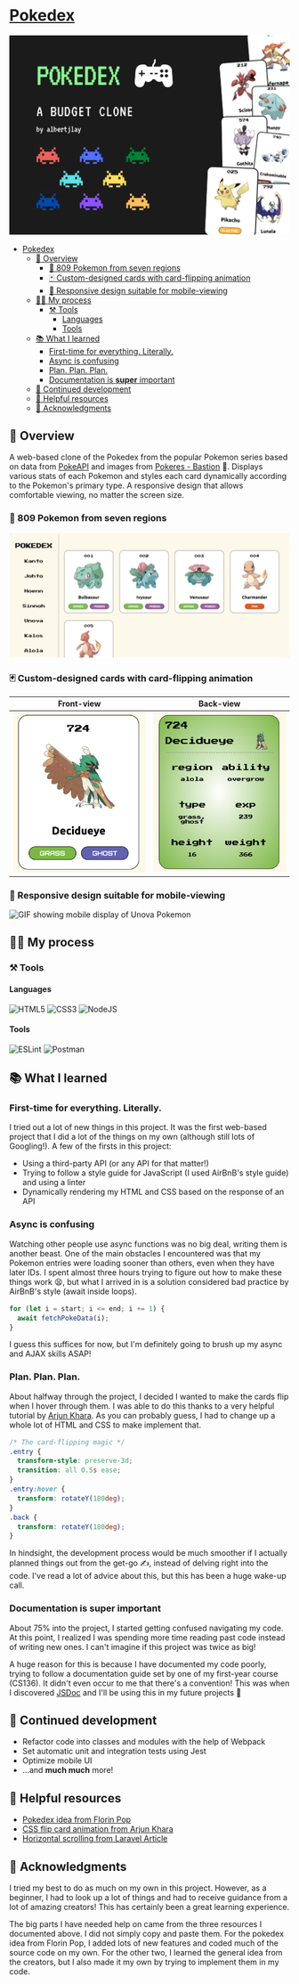 # [Pokedex](https://albertjlay.github.io/pokedex/)

![Pokedex project header](./project-media/header.png)

- [Pokedex](#pokedex)
  - [:rocket: Overview](#rocket-overview)
    - [:dragon: 809 Pokemon from seven regions](#dragon-809-pokemon-from-seven-regions)
    - [:black_joker: Custom-designed cards with card-flipping animation](#black_joker-custom-designed-cards-with-card-flipping-animation)
    - [:iphone: Responsive design suitable for mobile-viewing](#iphone-responsive-design-suitable-for-mobile-viewing)
  - [:man_technologist: My process](#man_technologist-my-process)
    - [:hammer_and_pick: Tools](#hammer_and_pick-tools)
      - [Languages](#languages)
      - [Tools](#tools)
  - [:books: What I learned](#books-what-i-learned)
    - [First-time for everything. Literally.](#first-time-for-everything-literally)
    - [Async is confusing](#async-is-confusing)
    - [Plan. Plan. Plan.](#plan-plan-plan)
    - [Documentation is **super** important](#documentation-is-super-important)
  - [:crystal_ball: Continued development](#crystal_ball-continued-development)
  - [:unicorn: Helpful resources](#unicorn-helpful-resources)
  - [:handshake: Acknowledgments](#handshake-acknowledgments)

## :rocket: Overview

A web-based clone of the Pokedex from the popular Pokemon series based on data from [PokeAPI](https://pokeapi.co/) and images from [Pokeres - Bastion](https://pokeres.bastionbot.org/) :star_struck:. Displays various stats of each Pokemon and styles each card dynamically according to the Pokemon's primary type. A responsive design that allows comfortable viewing, no matter the screen size.

### :dragon: 809 Pokemon from seven regions
<img alt="GIF showing display of Johto Pokemon" src="./project-media/main.gif" width=1000em/>

### :black_joker: Custom-designed cards with card-flipping animation

|                                    Front-view                                    |                                   Back-view                                    |
| :------------------------------------------------------------------------------: | :----------------------------------------------------------------------------: |
| ![Screenshot showing front of Pokemon cardentry](./project-media/card-front.png) | ![Screenshot showing back of Pokemon cardentry](./project-media/card-back.png) |

### :iphone: Responsive design suitable for mobile-viewing

![GIF showing mobile display of Unova Pokemon](./project-media/mobile.gif)

## :man_technologist: My process

### :hammer_and_pick: Tools

#### Languages

<img alt="HTML5" src="https://img.shields.io/badge/html5-%23E34F26.svg?style=for-the-badge&logo=html5&logoColor=white"/> <img alt="CSS3" src="https://img.shields.io/badge/css3-%231572B6.svg?style=for-the-badge&logo=css3&logoColor=white"/> <img alt="NodeJS" src="https://img.shields.io/badge/node.js-%2343853D.svg?style=for-the-badge&logo=node-dot-js&logoColor=white"/>

#### Tools

<img alt="ESLint" src="https://img.shields.io/badge/ESLint-4B3263?style=for-the-badge&logo=eslint&logoColor=white" /> <img alt="Postman" src="https://img.shields.io/badge/Postman-FF6C37?style=for-the-badge&logo=postman&logoColor=red" />

## :books: What I learned

### First-time for everything. Literally.

I tried out a lot of new things in this project. It was the first web-based project that I did a lot of the things on my own (although still lots of Googling!). A few of the firsts in this project:

- Using a third-party API (or any API for that matter!)
- Trying to follow a style guide for JavaScript (I used AirBnB's style guide) and using a linter
- Dynamically rendering my HTML and CSS based on the response of an API

### Async is confusing

Watching other people use async functions was no big deal, writing them is another beast. One of the main obstacles I encountered was that my Pokemon entries were loading sooner than others, even when they have later IDs. I spent almost three hours trying to figure out how to make these things work :tired_face:, but what I arrived in is a solution considered bad practice by AirBnB's style (await inside loops).

```js
for (let i = start; i <= end; i += 1) {
  await fetchPokeData(i);
}
```

I guess this suffices for now, but I'm definitely going to brush up my async and AJAX skills ASAP!

### Plan. Plan. Plan.

About halfway through the project, I decided I wanted to make the cards flip when I hover through them. I was able to do this thanks to a very helpful tutorial by [Arjun Khara](https://www.youtube.com/watch?v=OV8MVmtgmoY). As you can probably guess, I had to change up a whole lot of HTML and CSS to make implement that.

```css
/* The card-flipping magic */
.entry {
  transform-style: preserve-3d;
  transition: all 0.5s ease;
}
.entry:hover {
  transform: rotateY(180deg);
}
.back {
  transform: rotateY(180deg);
}
```

In hindsight, the development process would be much smoother if I actually planned things out from the get-go :writing_hand:, instead of delving right into the code. I've read a lot of advice about this, but this has been a huge wake-up call.

### Documentation is **super** important

About 75% into the project, I started getting confused navigating my code. At this point, I realized I was spending more time reading past code instead of writing new ones. I can't imagine if this project was twice as big!

A huge reason for this is because I have documented my code poorly, trying to follow a documentation guide set by one of my first-year course (CS136). It didn't even occur to me that there's a convention! This was when I discovered [JSDoc](https://jsdoc.app/) and I'll be using this in my future projects :crossed_fingers:

## :crystal_ball: Continued development

- Refactor code into classes and modules with the help of Webpack
- Set automatic unit and integration tests using Jest
- Optimize mobile UI
- ...and **much much** more!

## :unicorn: Helpful resources

- [Pokedex idea from Florin Pop](https://www.youtube.com/watch?v=XL68br6JyYs&t=493s)
- [CSS flip card animation from Arjun Khara](https://www.youtube.com/watch?v=XL68br6JyYs&t=493s)
- [Horizontal scrolling from Laravel Article](https://www.youtube.com/watch?v=2_E5uoiLCLY)

## :handshake: Acknowledgments

I tried my best to do as much on my own in this project. However, as a beginner, I had to look up a lot of things and had to receive guidance from a lot of amazing creators! This has certainly been a great learning experience.

The big parts I have needed help on came from the three resources I documented above. I did not simply copy and paste them. For the pokedex idea from Florin Pop, I added lots of new features and coded much of the source code on my own. For the other two, I learned the general idea from the creators, but I also made it my own by trying to implement them in my code.

